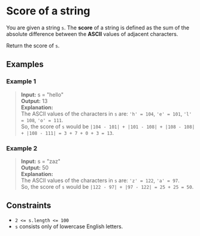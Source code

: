 # Score of a string
You are given a string `s`. The **score** of a string is defined as the sum of the absolute difference between the **ASCII** values of adjacent characters.

Return the score of `s`.

## Examples
### Example 1
> **Input:** s = "hello"  
> **Output:** 13  
> **Explanation:**  
> The ASCII values of the characters in `s` are: `'h' = 104`, `'e' = 101`, `'l' = 108`, `'o' = 111`.  
> So, the score of `s` would be `|104 - 101| + |101 - 108| + |108 - 108| + |108 - 111| = 3 + 7 + 0 + 3 = 13`.

### Example 2
> **Input:** s = "zaz"  
> **Output:** 50  
> **Explanation:**  
> The ASCII values of the characters in `s` are: `'z' = 122`, `'a' = 97`.  
> So, the score of `s` would be `|122 - 97| + |97 - 122| = 25 + 25 = 50`.

## Constraints
* `2 <= s.length <= 100`
* `s` consists only of lowercase English letters.
